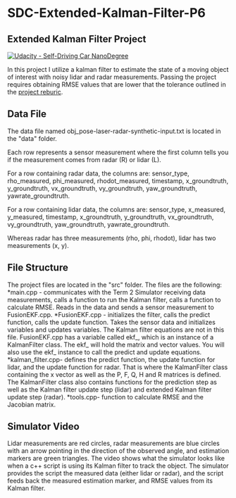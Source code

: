 # SDC-Extended-Kalman-Filter-P6

## Extended Kalman Filter Project
[![Udacity - Self-Driving Car NanoDegree](https://s3.amazonaws.com/udacity-sdc/github/shield-carnd.svg)](http://www.udacity.com/drive)


In this project I utilize a kalman filter to estimate the state of a moving object of interest with noisy lidar and radar measurements. Passing the project requires obtaining RMSE values that are lower that the tolerance outlined in the [project reburic](https://review.udacity.com/#!/rubrics/748/view).

Data File
---
The data file named obj_pose-laser-radar-synthetic-input.txt is located in the "data" folder.

Each row represents a sensor measurement where the first column tells you if the measurement comes from radar (R) or lidar (L).

For a row containing radar data, the columns are: sensor_type, rho_measured, phi_measured, rhodot_measured, timestamp, x_groundtruth, y_groundtruth, vx_groundtruth, vy_groundtruth, yaw_groundtruth, yawrate_groundtruth.

For a row containing lidar data, the columns are: sensor_type, x_measured, y_measured, timestamp, x_groundtruth, y_groundtruth, vx_groundtruth, vy_groundtruth, yaw_groundtruth, yawrate_groundtruth.

Whereas radar has three measurements (rho, phi, rhodot), lidar has two measurements (x, y).


File Structure
---
The project files are located in the "src" folder. The files are the following:
*main.cpp - communicates with the Term 2 Simulator receiving data measurements, calls a function to run the Kalman filter, calls a function to calculate RMSE. Reads in the data and sends a sensor measurement to FusionEKF.cpp.
*FusionEKF.cpp - initializes the filter, calls the predict function, calls the update function. Takes the sensor data and initializes variables and updates variables. The Kalman filter equations are not in this file. FusionEKF.cpp has a variable called ekf_, which is an instance of a KalmanFilter class. The ekf_ will hold the matrix and vector values. You will also use the ekf_ instance to call the predict and update equations.
*kalman_filter.cpp- defines the predict function, the update function for lidar, and the update function for radar. That is where the KalmanFilter class containing the x vector as well as the P, F, Q, H and R matrices is defined. The KalmanFilter class also contains functions for the prediction step as well as the Kalman filter update step (lidar) and extended Kalman filter update step (radar).
*tools.cpp- function to calculate RMSE and the Jacobian matrix.

Simulator Video
---
Lidar measurements are red circles, radar measurements are blue circles with an arrow pointing in the direction of the observed angle, and estimation markers are green triangles. The video shows what the simulator looks like when a c++ script is using its Kalman filter to track the object. The simulator provides the script the measured data (either lidar or radar), and the script feeds back the measured estimation marker, and RMSE values from its Kalman filter.


